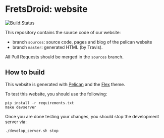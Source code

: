 FretsDroid: website
===================

[![Build Status](https://travis-ci.org/fretsdroid/fretsdroid.github.io.svg?branch=sources)](https://travis-ci.org/fretsdroid/fretsdroid.github.io)


This repository contains the source code of our website:

- branch ``sources``: source code, pages and blog of the pelican website
- branch ``master``: generated HTML (by Travis).


All Pull Requests should be merged in the ``sources`` branch.


How to build
------------

This website is generated with [Pelican](https://blog.getpelican.com/) and the [Flex](http://flex.alxd.me) theme.

To test this website, you should use the following:

    pip install -r requirements.txt
    make devserver

Once you are done testing your changes, you should stop the development server via:

    ./develop_server.sh stop
